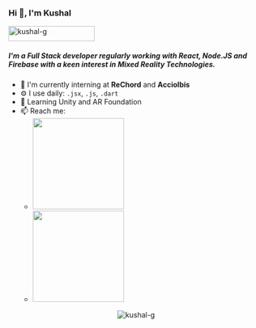 
### Hi 👋, I'm Kushal  
<div align="left"> <img width="170" height="30" src="https://komarev.com/ghpvc/?username=kushal-g&style=flat-square&color=AA7BC3" alt="kushal-g" /> </div> 

#####  I'm a Full Stack developer regularly working with React, Node.JS and Firebase with a keen interest in Mixed Reality Technologies.
- 🏢 I'm currently interning at **ReChord** and **AccioIbis**
- ⚙️ I use daily: `.jsx`, `.js`, `.dart`  
- 🌱 Learning Unity and AR Foundation
- 📫 Reach me: 
  - <a href="https://linkedin.com/in/kushal-garg/" target="_blank"><img width="180px" src="https://raw.githubusercontent.com/kushal-g/kushal-g/master/src/linkedin.svg"></a> 
  - <a href="https://t.me/praveenscience" target="_blank"><img width="180px" src="https://raw.githubusercontent.com/kushal-g/kushal-g/master/src/telegram.svg"></a>

<p align="center"> <img src="https://github-readme-stats.vercel.app/api?username=kushal-g&show_icons=true&hide=stars&count_private=true&theme=buefy" alt="kushal-g" /> </p>  
